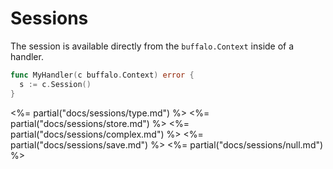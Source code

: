 # Sessions

The session is available directly from the `buffalo.Context` inside of a handler.

```go
func MyHandler(c buffalo.Context) error {
  s := c.Session()
}
```

<%= partial("docs/sessions/type.md") %>
<%= partial("docs/sessions/store.md") %>
<%= partial("docs/sessions/complex.md") %>
<%= partial("docs/sessions/save.md") %>
<%= partial("docs/sessions/null.md") %>

